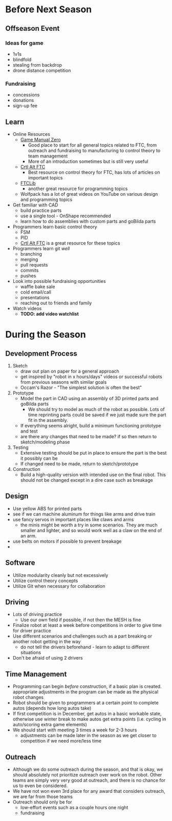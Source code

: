 # Before Next Season
## Offseason Event
### Ideas for game
- 1v1s
- blindfold
- stealing from backdrop
- drone distance competition
### Fundraising
- concessions
- donations
- sign-up fee
## Learn
- Online Resources
	- [Game Manual Zero](https://www.gm0.net/)
		- Good place to start for all general topics related to FTC, from outreach and fundraising to manufacturing to control theory to team management
		- More of an introduction sometimes but is still very useful
	- [Crtl Alt FTC](https://www.ctrlaltftc.com) 
		- Best resource on control theory for FTC, has lots of articles on important topics
	- [FTCLib](https://www.ftclib.com) 
		- another great resource for programming topics
	- Wolfpack has a lot of great videos on YouTube on various design and programming topics
- Get familiar with CAD
	- build practice parts
	- use a single tool - OnShape recommended
	- learn how to do assemblies with custom parts and goBilda parts
- Programmers learn basic control theory
	- FSM
	- PID
	- [Crtl Alt FTC](https://www.ctrlaltftc.com) is a great resource for these topics
- Programmers learn git *well*
	- branching
	- merging
	- pull requests
	- commits
	- pushes
- Look into possible fundraising opportunities
	- waffle bake sale
	- cold email/call
	- presentations
	- reaching out to friends and family
- Watch videos
	- **TODO: add video watchlist**
# During the Season
## Development Process
1. Sketch
	- draw out plan on paper for a general approach
	- get inspired by "robot in x hours/days" videos or successful robots from previous seasons with similar goals
	- Occam's Razor - "The simplest solution is often the best"
2. Prototype
	- Model the part in CAD using an assembly of 3D printed parts and goBilda parts
		- We should try to model as much of the robot as possible. Lots of time reprinting parts could be saved if we just made sure the part fit in the assembly.
	- If everything seems alright, build a minimum functioning prototype and test
	- are there any changes that need to be made? if so then return to sketch/modeling phase
3. Testing
	- Extensive testing should be put in place to ensure the part is the best it possibly can be
	- If changed need to be made, return to sketch/prototype
4. Construction
	- Build a high-quality version with intended use on the final robot. This should not be changed except in a dire case such as breakage
## Design
- Use yellow ABS for printed parts
- see if we can machine aluminum for things like arms and drive train
- use fancy servos in important places like claws and arms
	- the minis might be worth a try in some scenarios. They are much smaller and lighter, and so would work well as a claw on the end of an arm.
- use belts on motors if possible to prevent breakage
- 
## Software
- Utilize modularity cleanly but not excessively
- Utilize control theory concepts
- Utilize Git when necessary for collaboration
## Driving
- Lots of driving practice
	- Use our own field if possible, if not then the MESH is fine
- Finalize robot at least a week before competitions in order to give time for driver practice
- Use different scenarios and challenges such as a part breaking or another robot getting in the way
	- do not tell the drivers beforehand - learn to adapt to different situations
- Don't be afraid of using 2 drivers
## Time Management
- Programming can begin *before* construction, if a basic plan is created. appropriate adjustments in the program can be made as the physical robot changes
- Robot should be given to programmers at a certain point to complete autos (depends how long autos take)
- If first competition is in December, get autos in a basic workable state, otherwise use winter break to make autos get extra points (i.e. cycling in auto/scoring extra game elements)
- We should start with meeting 3 times a week for 2-3 hours
	- adjustments can be made later in the season as we get closer to competition if we need more/less time
## Outreach
- Although we do some outreach during the season, and that is okay, we should absolutely not prioritize outreach over work on the robot. Other teams are simply very very good at outreach, and there is no chance for us to even be considered.
- We have not won even 3rd place for any award that considers outreach, we are far from those teams
- Outreach should only be for
	- low-effort events such as a couple hours one night
	- fundraising